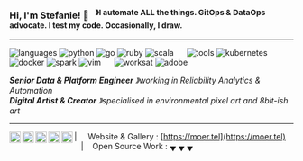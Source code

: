 ### Hi, I'm Stefanie! 👾  &nbsp;&nbsp;<sup>&#12299;I automate ALL the things. GitOps & DataOps advocate. I test my code. Occasionally, I draw.</sup>

----

![languages](https://img.shields.io/static/v1?label=&message=languages:&color=555&style=flat-square&link=https%3A%2F%2Fgithub.com%2Fmoertel%3Ftab%3Drepositories&link=https%3A%2F%2Fgithub.com%2Fmoertel%3Ftab%3Drepositories)
![python](https://img.shields.io/static/v1?logo=python&label=&message=python&color=111&logoColor=3776AB&style=flat-square&link=)
![go](https://img.shields.io/static/v1?logo=go&label=&message=golang&color=111&logoColor=00ADD8&style=flat-square)
![ruby](https://img.shields.io/static/v1?logo=ruby&label=&message=ruby&color=111&logoColor=E9573F&style=flat-square)
![scala](https://img.shields.io/static/v1?logo=scala&label=&message=scala&color=111&logoColor=DC322F&style=flat-square)
&nbsp;&nbsp;&nbsp;&nbsp;
![tools](https://img.shields.io/static/v1?label=&message=tools:&color=555&style=flat-square)
![kubernetes](https://img.shields.io/static/v1?logo=kubernetes&label=&message=kubernetes&color=111&logoColor=326CE5&style=flat-square)
![docker](https://img.shields.io/static/v1?logo=docker&label=&message=docker&color=111&logoColor=2496ED&style=flat-square)
![spark](https://img.shields.io/static/v1?logo=apache-spark&label=&message=spark&color=111&logoColor=E25A1C&style=flat-square)
![vim](https://img.shields.io/static/v1?logo=vim&label=&message=vim&color=111&logoColor=019733&style=flat-square)
&nbsp;&nbsp;&nbsp;&nbsp;
![worksat](https://img.shields.io/static/v1?label=&message=works%20at:&color=555&style=flat-square)
![adobe](https://img.shields.io/static/v1?logo=adobe&label=&message=adobe&color=111&logoColor=FF0000&style=flat-square)

_**Senior Data & Platform Engineer** &#12299;working in Reliability Analytics & Automation_
<br/>
_**Digital Artist & Creator** &#12299;specialised in environmental pixel art and 8bit-ish art_

----

<a href="https://behance.net/moertel">
  <img align="left" alt="Stefanie's Behance" width="20px" src="https://cdn.jsdelivr.net/npm/simple-icons@v3/icons/behance.svg" />
</a>
<a href="https://linkedin.com/stefaniegrunwald">
  <img align="left" alt="Stefanie's LinkedIn" width="20px" src="https://cdn.jsdelivr.net/npm/simple-icons@v3/icons/linkedin.svg" />
</a>
<a href="https://moertel.tumblr.com/">
  <img align="left" alt="Stefanie's Tumblr" width="20px" src="https://cdn.jsdelivr.net/npm/simple-icons@v3/icons/tumblr.svg" />
</a>
<a href="https://www.instagram.com/moer.tel/">
  <img align="left" alt="Stefanie's Instagram" width="20px" src="https://cdn.jsdelivr.net/npm/simple-icons@v3/icons/instagram.svg" />
</a>
<a href="https://twitter.com/moertel">
  <img align="left" alt="Stefanie's Twitter" width="20px" src="https://cdn.jsdelivr.net/npm/simple-icons@v3/icons/twitter.svg" />
</a>

| &nbsp;&nbsp;&nbsp; Website & Gallery : [https://moer.tel](https://moer.tel) &nbsp;&nbsp;&nbsp;|&nbsp;&nbsp;&nbsp; Open Source Work : <sub>&#9660; &#9660; &#9660;</sub>
